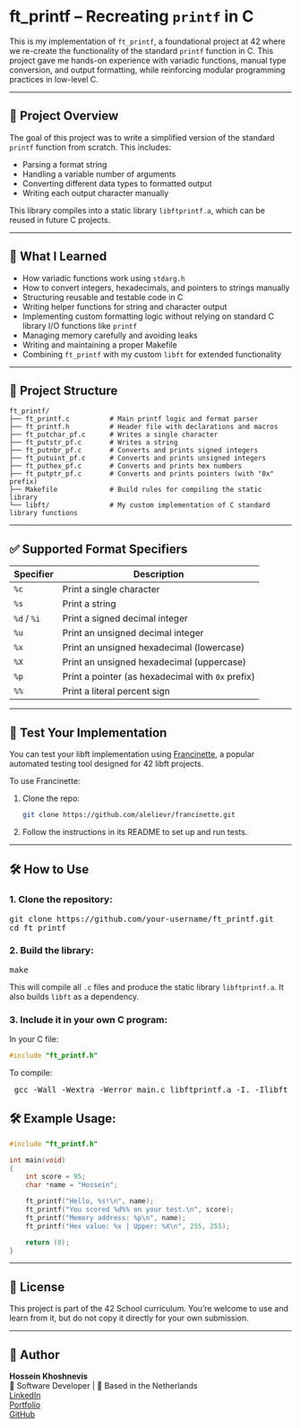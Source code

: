 # ft_printf – Recreating `printf` in C

This is my implementation of `ft_printf`, a foundational project at 42 where we re-create the functionality of the standard `printf` function in C. This project gave me hands-on experience with variadic functions, manual type conversion, and output formatting, while reinforcing modular programming practices in low-level C.

---

## 🚀 Project Overview

The goal of this project was to write a simplified version of the standard `printf` function from scratch. This includes:

- Parsing a format string
- Handling a variable number of arguments
- Converting different data types to formatted output
- Writing each output character manually

This library compiles into a static library `libftprintf.a`, which can be reused in future C projects.

---

## 🧠 What I Learned

- How variadic functions work using `stdarg.h`  
- How to convert integers, hexadecimals, and pointers to strings manually  
- Structuring reusable and testable code in C  
- Writing helper functions for string and character output  
- Implementing custom formatting logic without relying on standard C library I/O functions like `printf`  
- Managing memory carefully and avoiding leaks  
- Writing and maintaining a proper Makefile  
- Combining `ft_printf` with my custom `libft` for extended functionality  

---

## 📁 Project Structure
```
ft_printf/
├── ft_printf.c          # Main printf logic and format parser
├── ft_printf.h          # Header file with declarations and macros
├── ft_putchar_pf.c      # Writes a single character
├── ft_putstr_pf.c       # Writes a string
├── ft_putnbr_pf.c       # Converts and prints signed integers
├── ft_putuint_pf.c      # Converts and prints unsigned integers
├── ft_puthex_pf.c       # Converts and prints hex numbers
├── ft_putptr_pf.c       # Converts and prints pointers (with "0x" prefix)
├── Makefile             # Build rules for compiling the static library
└── libft/               # My custom implementation of C standard library functions
```

---

## ✅ Supported Format Specifiers

| Specifier | Description |
|----------|-------------|
| `%c`     | Print a single character |
| `%s`     | Print a string |
| `%d` / `%i` | Print a signed decimal integer |
| `%u`     | Print an unsigned decimal integer |
| `%x`     | Print an unsigned hexadecimal (lowercase) |
| `%X`     | Print an unsigned hexadecimal (uppercase) |
| `%p`     | Print a pointer (as hexadecimal with `0x` prefix) |
| `%%`     | Print a literal percent sign |

---

## 🧪 Test Your Implementation

You can test your libft implementation using [Francinette](https://github.com/alelievr/francinette), a popular automated testing tool designed for 42 libft projects.

To use Francinette:

1. Clone the repo:
   ```bash
   git clone https://github.com/alelievr/francinette.git
   ```
2. Follow the instructions in its README to set up and run tests.

---

## 🛠️ How to Use

### 1. Clone the repository:

<pre>
git clone https://github.com/your-username/ft_printf.git
cd ft_printf
</pre>

### 2. Build the library:

<pre>
make
</pre>

This will compile all `.c` files and produce the static library `libftprintf.a`. It also builds `libft` as a dependency.

### 3. Include it in your own C program:

In your C file:

```c
#include "ft_printf.h"
```
To compile:

<pre> gcc -Wall -Wextra -Werror main.c libftprintf.a -I. -Ilibft </pre>

## 🛠️ Example Usage:
```c
#include "ft_printf.h"

int main(void)
{
    int score = 95;
    char *name = "Hossein";

    ft_printf("Hello, %s!\n", name);
    ft_printf("You scored %d%% on your test.\n", score);
    ft_printf("Memory address: %p\n", name);
    ft_printf("Hex value: %x | Upper: %X\n", 255, 255);

    return (0);
}
```

---

## 🧾 License

This project is part of the 42 School curriculum. You’re welcome to use and learn from it, but do not copy it directly for your own submission.

---

## 👤 Author

**Hossein Khoshnevis**  
🧠 Software Developer | 📍 Based in the Netherlands  
[LinkedIn](https://www.linkedin.com/in/hossein-khoshnevis)  
[Portfolio](https://hosseinkhoshnevis.vercel.app/)  
[GitHub](https://github.com/hosseinkhoshnevis94)

